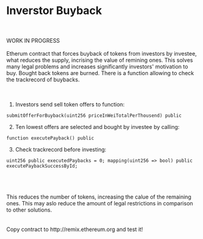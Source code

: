 # Inverstor Buyback 
<br/><br/>
 WORK IN PROGRESS
<br/><br/>
Etherum contract that forces buyback of tokens from investors by investee, what reduces the supply, incrising the value of remining ones. 
This solves many legal problems and increases significantly investors' motivation to buy. 
Bought back tokens are burned. 
There is a function allowing to check the trackrecord of buybacks. 
<br/>
<br/>
<br/>



1) Investors send sell token offers to function: 

`submitOfferForBuyback(uint256 priceInWeiTotalPerThousend) public `
<br/>

2) Ten lowest offers are selected and bought by investee by calling: 

`function executePayback() public `
<br/>

3) Check trackrecord before investing: 

 `uint256 public executedPaybacks = 0;
  mapping(uint256 => bool) public executePaybackSuccessById;`
  
  
<br/>
<br/><br/>
This reduces the number of tokens, increasing the calue of the remaining ones. 
This may aslo reduce the amount of legal restrictions in comparison to other solutions. 
<br/><br/>
<br/>
Copy contract to http://remix.ethereum.org and test it! 
